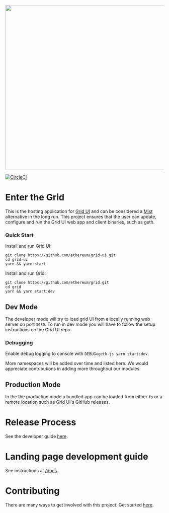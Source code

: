 <p align="center">
<img src="https://user-images.githubusercontent.com/47108/53807420-80433380-3f1d-11e9-80cd-967aabb26506.png" width="524" />
</p>

[![CircleCI](https://circleci.com/gh/ethereum/grid/tree/master.svg?style=svg)](https://circleci.com/gh/ethereum/grid/tree/master)

# Enter the Grid

This is the hosting application for [Grid UI](https://github.com/ethereum/grid-ui) and can be considered a [Mist](https://github.com/ethereum/Mist) alternative in the long run.
This project ensures that the user can update, configure and run the Grid UI web app and client binaries, such as geth.

### Quick Start

Install and run Grid UI:

```
git clone https://github.com/ethereum/grid-ui.git
cd grid-ui
yarn && yarn start
```

Install and run Grid:

```
git clone https://github.com/ethereum/grid.git
cd grid
yarn && yarn start:dev
```

## Dev Mode

The developer mode will try to load grid UI from a locally running web server on port `3080`. To run in dev mode you will have to follow the setup instructions on the Grid UI repo.

### Debugging

Enable debug logging to console with `DEBUG=geth-js yarn start:dev`.

More namespaces will be added over time and listed here. We would appreciate contributions in adding more throughout our modules.

## Production Mode

In the the production mode a bundled app can be loaded from either `fs` or a remote location such as Grid UI's GitHub releases.

# Release Process

See the developer guide [here](/RELEASE.md).

# Landing page development guide

See instructions at [/docs](/docs/).

# Contributing

There are many ways to get involved with this project. Get started [here](/CONTRIBUTING.md).
